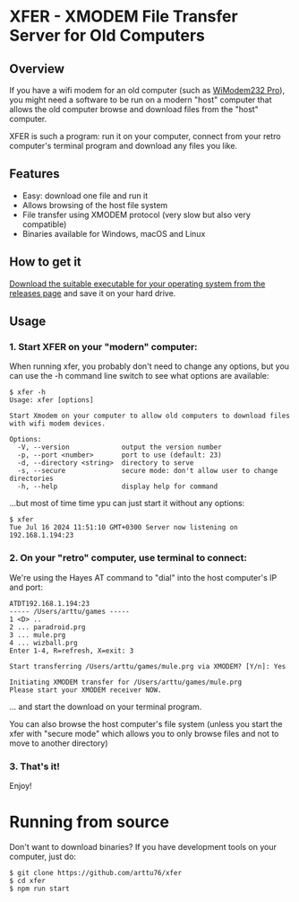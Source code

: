 # XFER - XMODEM File Transfer Server for Old Computers

## Overview

If you have a wifi modem for an old computer (such as [WiModem232 Pro](https://www.cbmstuff.com/index.php?route=product/product&product_id=113)), you might need a software to be run on a modern "host" computer that allows the old computer browse and download files from the "host" computer.

XFER is such a program: run it on your computer, connect from your retro computer's terminal program and download any files you like.

## Features

- Easy: download one file and run it
- Allows browsing of the host file system
- File transfer using XMODEM protocol (very slow but also very compatible)
- Binaries available for Windows, macOS and Linux

## How to get it

[Download the suitable executable for your operating system from the releases page](https://github.com/arttu76/xfer/releases) and save it on your hard drive.

## Usage

### 1. Start XFER on your "modern" computer:

When running xfer, you probably don't need to change any options, but you can use the -h command line switch to see what options are available:

```
$ xfer -h
Usage: xfer [options]

Start Xmodem on your computer to allow old computers to download files with wifi modem devices.

Options:
  -V, --version             output the version number
  -p, --port <number>       port to use (default: 23)
  -d, --directory <string>  directory to serve
  -s, --secure              secure mode: don't allow user to change directories
  -h, --help                display help for command
```

...but most of time time ypu can just start it without any options:

```
$ xfer
Tue Jul 16 2024 11:51:10 GMT+0300 Server now listening on 192.168.1.194:23
```

### 2. On your "retro" computer, use terminal to connect:

We're using the Hayes AT command to "dial" into the host computer's IP and port:

```
ATDT192.168.1.194:23
----- /Users/arttu/games -----
1 <D> ..
2 ... paradroid.prg
3 ... mule.prg
4 ... wizball.prg
Enter 1-4, R=refresh, X=exit: 3

Start transferring /Users/arttu/games/mule.prg via XMODEM? [Y/n]: Yes

Initiating XMODEM transfer for /Users/arttu/games/mule.prg
Please start your XMODEM receiver NOW.
```

... and start the download on your terminal program.

You can also browse the host computer's file system (unless you start the xfer with "secure mode" which allows you to only browse files and not to move to another directory)

### 3. That's it!

Enjoy!

# Running from source

Don't want to download binaries? If you have development tools on your computer, just do:

```
$ git clone https://github.com/arttu76/xfer
$ cd xfer
$ npm run start
```
